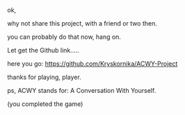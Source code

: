 ok, 


why not share this project, with a friend or two then.





you can probably do that now, hang on.

Let get the Github link.....




here you go: https://github.com/Kryskornika/ACWY-Project

thanks for playing, player. 

ps, ACWY stands for: A Conversation With Yourself. 



(you completed the game)



































































